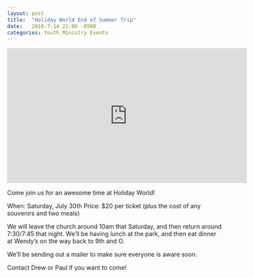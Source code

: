 ```yaml
---
layout: post
title:  "Holiday World End of Summer Trip"
date:   2016-7-14 21:00 -0500
categories: Youth_Ministry Events
---
```

<iframe width="560" height="315" src="https://www.youtube.com/embed/np-rV1h4Xj4" frameborder="0" allowfullscreen></iframe>

Come join us for an awesome time at Holiday World!

When: Saturday, July 30th
Price: $20 per ticket (plus the cost of any souvenirs and two meals)

We will leave the church around 10am that Saturday, and then return around 7:30/7:45 that night. We’ll be having lunch at the park, and then eat dinner at Wendy’s on the way back to 9th and O.

We’ll be sending out a mailer to make sure everyone is aware soon.

Contact Drew or Paul if you want to come!